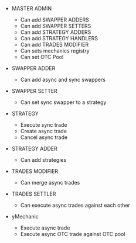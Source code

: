 - MASTER ADMIN

  - Can add SWAPPER ADDERS
  - Can add SWAPPER SETTERS
  - Can add STRATEGY ADDERS
  - Can add STRATEGY HANDLERS
  - Can add TRADES MODIFIER
  - Can sets mechanics registry
  - Can set OTC Pool

- SWAPPER ADDER

  - Can add async and sync swappers

- SWAPPER SETTER

  - Can set sync swapper to a strategy

- STRATEGY

  - Execute sync trade
  - Create async trade
  - Cancel async trade

- STRATEGY ADDER

  - Can add strategies

- TRADES MODIFIER

  - Can merge async trades

- TRADES SETTLER

  - Can execute async trades against each other

- yMechanic
  - Execute async trade
  - Execute async OTC trade against OTC pool
